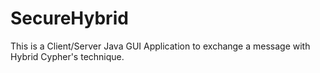 # SecureHybrid

This is a Client/Server Java GUI Application to exchange a message with Hybrid Cypher's technique.
